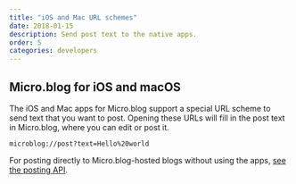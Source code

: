 ```yaml
---
title: "iOS and Mac URL schemes"
date: 2018-01-15
description: Send post text to the native apps.
order: 5
categories: developers
---
```

## Micro.blog for iOS and macOS

The iOS and Mac apps for Micro.blog support a special URL scheme to send text that you want to post. Opening these URLs will fill in the post text in Micro.blog, where you can edit or post it.

```
microblog://post?text=Hello%20world
```

For posting directly to Micro.blog-hosted blogs without using the apps, [see the posting API](/2017/api-posting/).
